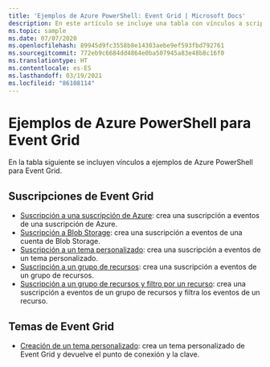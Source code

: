 ```yaml
---
title: 'Ejemplos de Azure PowerShell: Event Grid | Microsoft Docs'
description: En este artículo se incluye una tabla con vínculos a scripts de ejemplo de Azure PowerShell para Azure Event Grid.
ms.topic: sample
ms.date: 07/07/2020
ms.openlocfilehash: 89945d9fc3558b8e14303aebe9ef593fbd792761
ms.sourcegitcommit: 772eb9c6684dd4864e0ba507945a83e48b8c16f0
ms.translationtype: HT
ms.contentlocale: es-ES
ms.lasthandoff: 03/19/2021
ms.locfileid: "86108114"
---
```

# <a name="azure-powershell-samples-for-event-grid"></a>Ejemplos de Azure PowerShell para Event Grid

En la tabla siguiente se incluyen vínculos a ejemplos de Azure PowerShell para Event Grid.

## <a name="event-grid-subscriptions"></a>Suscripciones de Event Grid

- [Suscripción a una suscripción de Azure](scripts/event-grid-powershell-azure-subscription.md): crea una suscripción a eventos de una suscripción de Azure. 
- [Suscripción a Blob Storage](scripts/event-grid-powershell-blob.md): crea una suscripción a eventos de una cuenta de Blob Storage.
- [Suscripción a un tema personalizado](scripts/event-grid-powershell-subscribe-custom-topic.md): crea una suscripción a eventos de un tema personalizado. 
- [Suscripción a un grupo de recursos](scripts/event-grid-powershell-resource-group.md): crea una suscripción a eventos de un grupo de recursos. 
- [Suscripción a un grupo de recursos y filtro por un recurso](scripts/event-grid-powershell-resource-group-filter.md): crea una suscripción a eventos de un grupo de recursos y filtra los eventos de un recurso. 

## <a name="event-grid-topics"></a>Temas de Event Grid

- [Creación de un tema personalizado](scripts/event-grid-powershell-create-custom-topic.md): crea un tema personalizado de Event Grid y devuelve el punto de conexión y la clave.  

